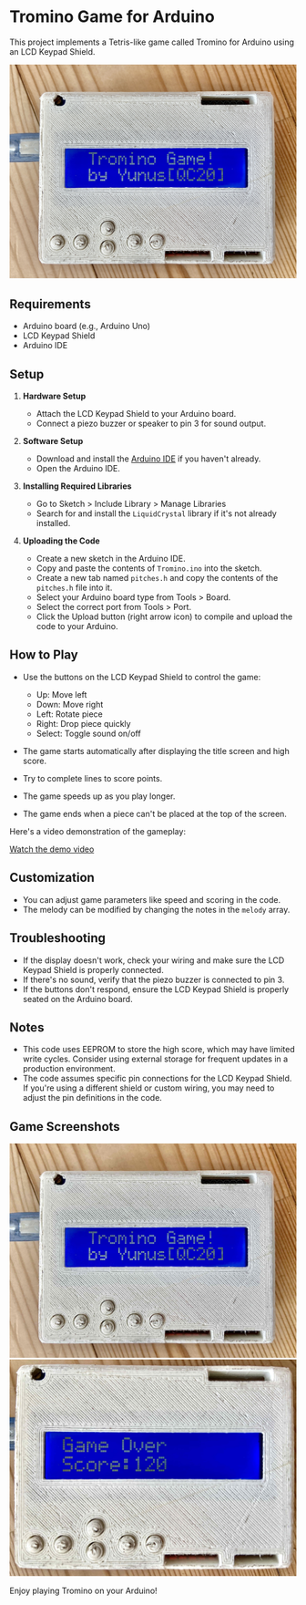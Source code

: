 # Tromino Game for Arduino

This project implements a Tetris-like game called Tromino for Arduino using an LCD Keypad Shield.

![Tromino Start Screen](/src/assets/img/Tromino_StartScreen2.jpg)

## Requirements

- Arduino board (e.g., Arduino Uno)
- LCD Keypad Shield
- Arduino IDE

## Setup

1. **Hardware Setup**
   - Attach the LCD Keypad Shield to your Arduino board.
   - Connect a piezo buzzer or speaker to pin 3 for sound output.

2. **Software Setup**
   - Download and install the [Arduino IDE](https://www.arduino.cc/en/software) if you haven't already.
   - Open the Arduino IDE.

3. **Installing Required Libraries**
   - Go to Sketch > Include Library > Manage Libraries
   - Search for and install the `LiquidCrystal` library if it's not already installed.

4. **Uploading the Code**
   - Create a new sketch in the Arduino IDE.
   - Copy and paste the contents of `Tromino.ino` into the sketch.
   - Create a new tab named `pitches.h` and copy the contents of the `pitches.h` file into it.
   - Select your Arduino board type from Tools > Board.
   - Select the correct port from Tools > Port.
   - Click the Upload button (right arrow icon) to compile and upload the code to your Arduino.

## How to Play

- Use the buttons on the LCD Keypad Shield to control the game:
  - Up: Move left
  - Down: Move right
  - Left: Rotate piece
  - Right: Drop piece quickly
  - Select: Toggle sound on/off

- The game starts automatically after displaying the title screen and high score.
- Try to complete lines to score points.
- The game speeds up as you play longer.
- The game ends when a piece can't be placed at the top of the screen.

Here's a video demonstration of the gameplay:

[Watch the demo video](/src/assets/vid/Tromino-In-Game(Compressed).mp4)

## Customization

- You can adjust game parameters like speed and scoring in the code.
- The melody can be modified by changing the notes in the `melody` array.

## Troubleshooting

- If the display doesn't work, check your wiring and make sure the LCD Keypad Shield is properly connected.
- If there's no sound, verify that the piezo buzzer is connected to pin 3.
- If the buttons don't respond, ensure the LCD Keypad Shield is properly seated on the Arduino board.

## Notes

- This code uses EEPROM to store the high score, which may have limited write cycles. Consider using external storage for frequent updates in a production environment.
- The code assumes specific pin connections for the LCD Keypad Shield. If you're using a different shield or custom wiring, you may need to adjust the pin definitions in the code.

## Game Screenshots

![In-Game Screenshot](/src/assets/img/Tromino_InGame.jpeg) ![Game Over Screenshot](/src/assets/img/Tromino_GameOver.jpeg)

Enjoy playing Tromino on your Arduino!
